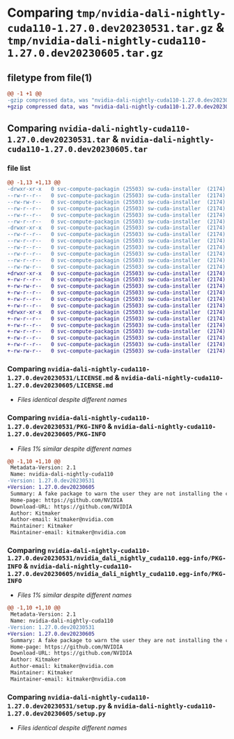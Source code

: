 # Comparing `tmp/nvidia-dali-nightly-cuda110-1.27.0.dev20230531.tar.gz` & `tmp/nvidia-dali-nightly-cuda110-1.27.0.dev20230605.tar.gz`

## filetype from file(1)

```diff
@@ -1 +1 @@
-gzip compressed data, was "nvidia-dali-nightly-cuda110-1.27.0.dev20230531.tar", last modified: Wed May 31 13:04:44 2023, max compression
+gzip compressed data, was "nvidia-dali-nightly-cuda110-1.27.0.dev20230605.tar", last modified: Mon Jun  5 10:04:40 2023, max compression
```

## Comparing `nvidia-dali-nightly-cuda110-1.27.0.dev20230531.tar` & `nvidia-dali-nightly-cuda110-1.27.0.dev20230605.tar`

### file list

```diff
@@ -1,13 +1,13 @@
-drwxr-xr-x   0 svc-compute-packagin (25503) sw-cuda-installer  (2174)        0 2023-05-31 13:04:44.248702 nvidia-dali-nightly-cuda110-1.27.0.dev20230531/
--rw-r--r--   0 svc-compute-packagin (25503) sw-cuda-installer  (2174)      459 2023-05-31 13:04:44.000000 nvidia-dali-nightly-cuda110-1.27.0.dev20230531/ERROR.txt
--rw-rw-r--   0 svc-compute-packagin (25503) sw-cuda-installer  (2174)    11336 2023-05-24 10:07:51.000000 nvidia-dali-nightly-cuda110-1.27.0.dev20230531/LICENSE.md
--rw-r--r--   0 svc-compute-packagin (25503) sw-cuda-installer  (2174)       27 2023-05-31 13:04:44.000000 nvidia-dali-nightly-cuda110-1.27.0.dev20230531/PACKAGE_NAME
--rw-r--r--   0 svc-compute-packagin (25503) sw-cuda-installer  (2174)     1668 2023-05-31 13:04:44.248702 nvidia-dali-nightly-cuda110-1.27.0.dev20230531/PKG-INFO
--rw-r--r--   0 svc-compute-packagin (25503) sw-cuda-installer  (2174)      286 2023-05-31 13:04:44.000000 nvidia-dali-nightly-cuda110-1.27.0.dev20230531/README.rst
-drwxr-xr-x   0 svc-compute-packagin (25503) sw-cuda-installer  (2174)        0 2023-05-31 13:04:44.248702 nvidia-dali-nightly-cuda110-1.27.0.dev20230531/nvidia_dali_nightly_cuda110.egg-info/
--rw-r--r--   0 svc-compute-packagin (25503) sw-cuda-installer  (2174)     1668 2023-05-31 13:04:44.000000 nvidia-dali-nightly-cuda110-1.27.0.dev20230531/nvidia_dali_nightly_cuda110.egg-info/PKG-INFO
--rw-r--r--   0 svc-compute-packagin (25503) sw-cuda-installer  (2174)      257 2023-05-31 13:04:44.000000 nvidia-dali-nightly-cuda110-1.27.0.dev20230531/nvidia_dali_nightly_cuda110.egg-info/SOURCES.txt
--rw-r--r--   0 svc-compute-packagin (25503) sw-cuda-installer  (2174)        1 2023-05-31 13:04:44.000000 nvidia-dali-nightly-cuda110-1.27.0.dev20230531/nvidia_dali_nightly_cuda110.egg-info/dependency_links.txt
--rw-r--r--   0 svc-compute-packagin (25503) sw-cuda-installer  (2174)       22 2023-05-31 13:04:44.000000 nvidia-dali-nightly-cuda110-1.27.0.dev20230531/nvidia_dali_nightly_cuda110.egg-info/top_level.txt
--rw-r--r--   0 svc-compute-packagin (25503) sw-cuda-installer  (2174)       38 2023-05-31 13:04:44.248702 nvidia-dali-nightly-cuda110-1.27.0.dev20230531/setup.cfg
--rw-rw-r--   0 svc-compute-packagin (25503) sw-cuda-installer  (2174)     4560 2023-05-24 10:07:51.000000 nvidia-dali-nightly-cuda110-1.27.0.dev20230531/setup.py
+drwxr-xr-x   0 svc-compute-packagin (25503) sw-cuda-installer  (2174)        0 2023-06-05 10:04:40.624552 nvidia-dali-nightly-cuda110-1.27.0.dev20230605/
+-rw-r--r--   0 svc-compute-packagin (25503) sw-cuda-installer  (2174)      459 2023-06-05 10:04:40.000000 nvidia-dali-nightly-cuda110-1.27.0.dev20230605/ERROR.txt
+-rw-rw-r--   0 svc-compute-packagin (25503) sw-cuda-installer  (2174)    11336 2023-05-24 10:07:51.000000 nvidia-dali-nightly-cuda110-1.27.0.dev20230605/LICENSE.md
+-rw-r--r--   0 svc-compute-packagin (25503) sw-cuda-installer  (2174)       27 2023-06-05 10:04:40.000000 nvidia-dali-nightly-cuda110-1.27.0.dev20230605/PACKAGE_NAME
+-rw-r--r--   0 svc-compute-packagin (25503) sw-cuda-installer  (2174)     1668 2023-06-05 10:04:40.624552 nvidia-dali-nightly-cuda110-1.27.0.dev20230605/PKG-INFO
+-rw-r--r--   0 svc-compute-packagin (25503) sw-cuda-installer  (2174)      286 2023-06-05 10:04:40.000000 nvidia-dali-nightly-cuda110-1.27.0.dev20230605/README.rst
+drwxr-xr-x   0 svc-compute-packagin (25503) sw-cuda-installer  (2174)        0 2023-06-05 10:04:40.624552 nvidia-dali-nightly-cuda110-1.27.0.dev20230605/nvidia_dali_nightly_cuda110.egg-info/
+-rw-r--r--   0 svc-compute-packagin (25503) sw-cuda-installer  (2174)     1668 2023-06-05 10:04:40.000000 nvidia-dali-nightly-cuda110-1.27.0.dev20230605/nvidia_dali_nightly_cuda110.egg-info/PKG-INFO
+-rw-r--r--   0 svc-compute-packagin (25503) sw-cuda-installer  (2174)      257 2023-06-05 10:04:40.000000 nvidia-dali-nightly-cuda110-1.27.0.dev20230605/nvidia_dali_nightly_cuda110.egg-info/SOURCES.txt
+-rw-r--r--   0 svc-compute-packagin (25503) sw-cuda-installer  (2174)        1 2023-06-05 10:04:40.000000 nvidia-dali-nightly-cuda110-1.27.0.dev20230605/nvidia_dali_nightly_cuda110.egg-info/dependency_links.txt
+-rw-r--r--   0 svc-compute-packagin (25503) sw-cuda-installer  (2174)       22 2023-06-05 10:04:40.000000 nvidia-dali-nightly-cuda110-1.27.0.dev20230605/nvidia_dali_nightly_cuda110.egg-info/top_level.txt
+-rw-r--r--   0 svc-compute-packagin (25503) sw-cuda-installer  (2174)       38 2023-06-05 10:04:40.624552 nvidia-dali-nightly-cuda110-1.27.0.dev20230605/setup.cfg
+-rw-rw-r--   0 svc-compute-packagin (25503) sw-cuda-installer  (2174)     4560 2023-05-24 10:07:51.000000 nvidia-dali-nightly-cuda110-1.27.0.dev20230605/setup.py
```

### Comparing `nvidia-dali-nightly-cuda110-1.27.0.dev20230531/LICENSE.md` & `nvidia-dali-nightly-cuda110-1.27.0.dev20230605/LICENSE.md`

 * *Files identical despite different names*

### Comparing `nvidia-dali-nightly-cuda110-1.27.0.dev20230531/PKG-INFO` & `nvidia-dali-nightly-cuda110-1.27.0.dev20230605/PKG-INFO`

 * *Files 1% similar despite different names*

```diff
@@ -1,10 +1,10 @@
 Metadata-Version: 2.1
 Name: nvidia-dali-nightly-cuda110
-Version: 1.27.0.dev20230531
+Version: 1.27.0.dev20230605
 Summary: A fake package to warn the user they are not installing the correct package.
 Home-page: https://github.com/NVIDIA
 Download-URL: https://github.com/NVIDIA
 Author: Kitmaker
 Author-email: kitmaker@nvidia.com
 Maintainer: Kitmaker
 Maintainer-email: kitmaker@nvidia.com
```

### Comparing `nvidia-dali-nightly-cuda110-1.27.0.dev20230531/nvidia_dali_nightly_cuda110.egg-info/PKG-INFO` & `nvidia-dali-nightly-cuda110-1.27.0.dev20230605/nvidia_dali_nightly_cuda110.egg-info/PKG-INFO`

 * *Files 1% similar despite different names*

```diff
@@ -1,10 +1,10 @@
 Metadata-Version: 2.1
 Name: nvidia-dali-nightly-cuda110
-Version: 1.27.0.dev20230531
+Version: 1.27.0.dev20230605
 Summary: A fake package to warn the user they are not installing the correct package.
 Home-page: https://github.com/NVIDIA
 Download-URL: https://github.com/NVIDIA
 Author: Kitmaker
 Author-email: kitmaker@nvidia.com
 Maintainer: Kitmaker
 Maintainer-email: kitmaker@nvidia.com
```

### Comparing `nvidia-dali-nightly-cuda110-1.27.0.dev20230531/setup.py` & `nvidia-dali-nightly-cuda110-1.27.0.dev20230605/setup.py`

 * *Files identical despite different names*

